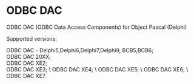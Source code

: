 # ODBC DAC


ODBC DAC (ODBC Data Access Components) for Object Pascal (Delphi)


Supported versions: 

ODBC DAC - Delphi5,Delphi6,Delphi7,Delphi9, BCB5,BCB6;  \
ODBC DAC 20XX;  \
ODBC DAC XE2;  \
ODBC DAC XE3;  \ 
ODBC DAC XE4;  \ 
ODBC DAC XE5;  \ 
ODBC DAC XE6;  \ 
ODBC DAC XE7. 

